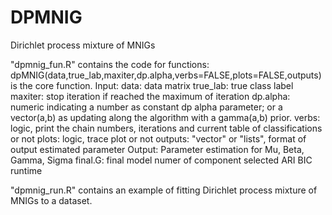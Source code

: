 # DPMNIG
Dirichlet process mixture of MNIGs

"dpmnig_fun.R" contains the code for functions: dpMNIG(data,true_lab,maxiter,dp.alpha,verbs=FALSE,plots=FALSE,outputs) is the core function.
Input:
  data: data matrix
  true_lab: true class label
  maxiter: stop iteration if reached the maximum of iteration
  dp.alpha: numeric indicating a number as constant dp alpha parameter; or a vector(a,b) as updating along the algorithm with a gamma(a,b) prior.
  verbs: logic, print the chain numbers, iterations and current table of classifications or not
  plots: logic, trace plot or not
  outputs: "vector" or "lists", format of output estimated parameter
Output: 
  Parameter estimation for Mu, Beta, Gamma, Sigma
  final.G: final model numer of component selected 
  ARI 
  BIC 
  runtime
  
"dpmnig_run.R" contains an example of fitting Dirichlet process mixture of MNIGs to a dataset.